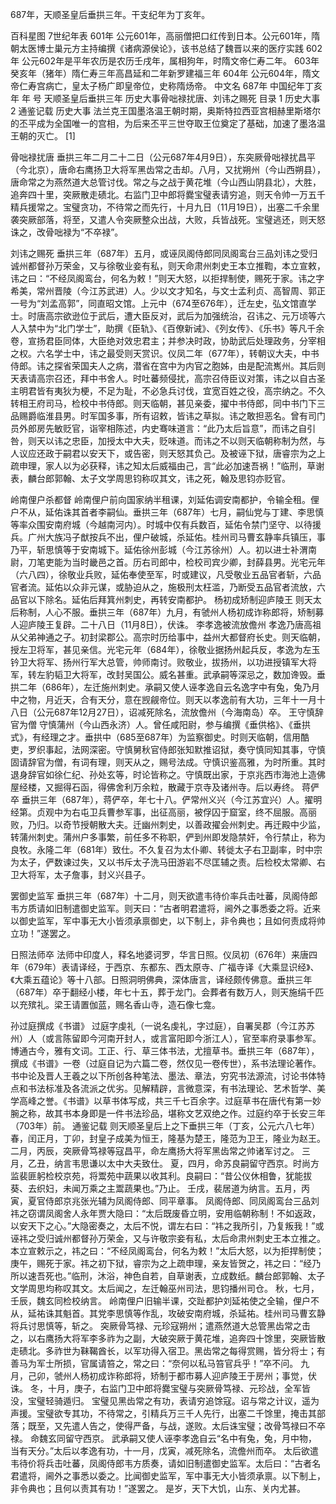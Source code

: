 687年，天顺圣皇后垂拱三年。干支纪年为丁亥年。

百科星图
7世纪年表 
601年
公元601年，高丽僧把口红传到日本。公元601年，隋朝太医博士巢元方主持编撰《诸病源侯论》，该书总结了魏晋以来的医疗实践
602年
公元602年是平年农历是农历壬戌年，属相狗年，时隋文帝仁寿二年。
603年
癸亥年（猪年）隋仁寿三年高昌延和二年新罗建福三年
604年
公元604年，隋文帝仁寿宫病亡，皇太子杨广即皇帝位，史称隋炀帝。
中文名 687年 中国纪年丁亥年 年    号 天顺圣皇后垂拱三年 历史大事骨咄禄扰唐、刘讳之赐死
目录
1 历史大事
2 通鉴记载
历史大事
法兰克王国墨洛温王朝时期，奥斯特拉西亚宫相赫里斯塔尔的丕平成为全国唯一的宫相，为后来丕平三世夺取王位奠定了基础，加速了墨洛温王朝的灭亡。 [1] 

骨咄禄扰唐
垂拱三年二月二十二日（公元687年4月9日），东突厥骨咄禄扰昌平（今北京），唐命右鹰扬卫大将军黑齿常之击却。八月，又扰朔州（今山西朔县），唐命常之为燕然道大总管讨伐。常之与之战于黄花堆（今山西山阴县北），大胜，追奔四十里，突厥散走碛北。右监门卫中郎将爨宝璧表请穷追，则天令帅一万五千精兵援常之。宝璧贪功，不待常之而先行，十月九日（11月19日），出塞二千余里袭突厥部落，将至，又遣人令突厥整众出战，大败，兵皆战死。宝璧逃还，则天怒诛之，改骨咄禄为“不卒禄”。

刘讳之赐死
垂拱三年（687年）五月，或诬凤阁侍郎同凤阁鸾台三品刘讳之受归诚州都督孙万荣金，又与徐敬业妾有私，则天命肃州刺史王本立推鞫，本立宣敕，讳之曰：“不经凤阁鸾台，何名为敕！”则天大怒，以拒捍制使，赐死于家。讳之字希美，常州晋陵（今江苏武进）人。少以文才知名，与文士孟利贞、高智周、郭正一号为“刘孟高郭”，同直昭文馆。上元中（674至676年），迁左史，弘文馆直学士。时唐高宗欲逊位于武后，遭大臣反对，武后为加强统治，召讳之、元万顷等六人入禁中为“北门学士”，助撰《臣轨》、《百僚新诫》、《列女传》、《乐书》等凡千余卷，宣扬君臣同体，大臣绝对效忠君主；并参决时政，协助武后处理政务，分宰相之权。六名学士中，讳之最受则天赏识。仪凤二年（677年），转朝议大夫，中书侍郎。讳之探省荣国夫人之病，潜省在宫中为内官之胞姊，由是配流嶲州。其后则天表请高宗召还，拜中书舍人。时吐蕃频侵扰，高宗召侍臣议对策，讳之以自古圣主明君皆有夷狄为梗，不足为耻，不必急兵讨伐，宜宽百姓之役，高宗纳之。不久转相王府司马，检校中书侍郎。则天临朝，甚见亲委，擢中书侍郎，同中书门下三品赐爵临淮县男。时军国多事，所有诏敕，皆讳之草拟。讳之敢担恶名。曾有司门员外郎房先敏贬官，诣宰相陈述，内史骞味道言：“此乃太后旨意”，而讳之自引咎，则天以讳之忠臣，加授太中大夫，贬味道。而讳之不以则天临朝称制为然，与人议应还政于嗣君以安天下，或告密，则天怒其负己。及被诬下狱，唐睿宗为之上疏申理，家人以为必获释，讳之知太后威福由己，言“此必加速吾祸！”临刑，草谢表，麟台郎郭翰、太子文学周思钧称叹其文，讳之死，翰及思钧亦贬官。

岭南俚户杀都督
岭南俚户前向国家纳半租课，刘延佑调安南都护，令输全租。俚户不从，延佑诛其首者李嗣仙。垂拱三年（687年）七月，嗣仙党与丁建、李思慎等率众围安南府城（今越南河内）。时城中仅有兵数百，延佑令禁门坚守、以待援兵。广州大族冯子猷按兵不出，俚户破城，杀延佑。桂州司马曹玄静率兵镇压，事乃平，斩思慎等于安南城下。延佑徐州彭城（今江苏徐州）人。初以进士补渭南尉，刀笔吏能为当时畿邑之首。历右司郎中，检校司宾少卿，封薛县男。光宅元年（六八四），徐敬业兵败，延佑奉使至军，时或建议，凡受敬业五品官者斩，六品官者流。延佑以众非元谋，或胁迫从之，施极刑太枉滥，乃断受五品官者流放，六品官以下除名。延佑后拜箕州刺史，再转安南都护。
杨初成矫制迎庐陵王
则天太后称制，人心不服。垂拱三年（687年）九月，有虢州人杨初成诈称郎将，矫制募人迎庐陵王复辟。二十八日（11月8日），伏诛。
李孝逸被流放儋州
孝逸乃唐高祖从父弟神通之子。初封梁郡公。高宗时历给事中，益州大都督府长史。则天临朝，授左卫将军，甚见亲信。光宅元年（684年），徐敬业据扬州起兵反，孝逸为左玉钤卫大将军、扬州行军大总管，帅师南讨。败敬业，拔扬州，以功进授镇军大将军，转左豹韬卫大将军，改封吴国公。威名甚重。武承嗣等深忌之，数加谗毁。垂拱二年（686年），左迁施州刺史。承嗣又使人诬孝逸自云名逸字中有兔，兔乃月中之物，月近天，合有天分，意在觊觎帝位。则天以孝逸前有大功，三年十一月十八日（公元687年12月27日），诏减死除名，流放儋州（今海南岛）卒。
王守慎辞官为僧
守慎蒲州（今山西永济）人。曾任咸阳尉，参与编撰《垂供格》、《垂拱式》，有经理之才。垂拱中（685至687年）为监察御史。时则天临朝，信用酷吏，罗织事起，法网深密。守慎舅秋官侍郎张知默推诏狱，奏守慎同知其事，守慎固请辞官为僧，有词有理，则天从之，赐号法成。守慎识鉴高雅，为时所重。其时退身辞官如徐仁纪、孙处玄等，时论皆称之。守慎既出家，于京兆西市海池上造佛屋经楼，又掘得石函，得佛舍利万余粒，散藏于京寺及诸州寺。后以寿终。
蒋俨卒
垂拱三年（687年），蒋俨卒，年七十八。俨常州义兴（今江苏宜兴）人。擢明经第。贞观中为右屯卫兵曹参军事，出征高丽，被俘囚于窟室，终不屈服。高丽败，乃归。以奇节授朝散大夫。迁幽州刺史，以善政擢会州刺史。再迁殿中少监，转蒲州刺史。蒲州户多事繁，前任多不称职，俨到州即发隐禁奸，令行禁止，称为良牧。永隆二年（681年）致仕。不久复召为太仆卿、转徙太子右卫副率，时中宗为太子，俨数谏过失，又以书斥太子洗马田游岩不尽匡辅之责。后检校太常卿、右卫大将军，太子詹事，封义兴县子。

罢御史监军
垂拱三年（687年）十二月，则天欲遣韦待价率兵击吐蕃，凤阁侍郎韦方质请如旧制遣御史监军。则天曰：“古者明君遣将，阃外之事悉委之将。近来以御史监军，军中事无大小皆须承禀御史，以下制上，非令典也；且如何责成将帅立功！”遂罢之。

日照法师卒
法师中印度人，释名地婆诃罗，华言日照。仪凤初（676年）来唐四年（679年）表请译经，于西京、东都东、西太原寺、广福寺译《大乘显识经》、《大乘五蕴论》等十八部。日照洞明佛典，深体唐言，译经颇传佛意。垂拱三年（687年）卒于翻经小楼，年七十五，葬于龙门。会葬者有数万人，则天施绢千匹以充殡礼。梁王请置伽蓝，赐名香山寺，造石像七龛。

孙过庭撰成《书谱》
过庭字虔礼（一说名虔礼，字过庭），自署吴郡（今江苏苏州）人（或言陈留即今河南开封人，或言富阳即今浙江人），官至率府录事参军。博通古今，雅有文词。工正、行、草三体书法，尤擅草书。垂拱三年（687年），撰成《书谱》一卷（过庭自记为六篇二卷，然仅见一卷传世），系书法理论著作。书中论及晋人王羲之以下所创各种笔法、墨法、章法，穷究书法源流，讨论书体特点和书法标准及各流派之优劣。见解精辟，言微意深，有书法理论、艺术哲学、美学高峰之誉。《书谱》以草书体写成，共三千七百余字。过庭草书在唐代有第一妙腕之称，故其书本身即是一件书法珍品，堪称文艺双绝之作。过庭约卒于长安三年（703年）前。
通鉴记载
则天顺圣皇后上之下垂拱三年（丁亥，公元六八七年）
春，闰正月，丁卯，封皇子成美为恒王，隆基为楚王，隆范为卫王，隆业为赵王。
二月，丙辰，突厥骨笃禄等寇昌平，命左鹰扬大将军黑齿常之帅诸军讨之。
三月，乙丑，纳言韦思谦以太中大夫致仕。
夏，四月，命苏良嗣留守西京。时尚方监裴匪躬检校京苑，将鬻苑中蔬果以收其利。良嗣曰：“昔公仪休相鲁，犹能拔葵、去织妇，未闻万乘之主鬻蔬果也。”乃止。
壬戌，裴居道为纳言。五月，丙寅，夏官侍郎京兆张光辅为凤阁侍郎、同平章事。
凤阁侍郎、同凤阁鸾台三品刘祎之窃谓凤阁舍人永年贾大隐曰：“太后既废昏立明，安用临朝称制！不如返政，以安天下之心。”大隐密奏之，太后不悦，谓左右曰：“祎之我所引，乃复叛我！”或诬祎之受归诚州都督孙万荣金，又与许敬宗妾有私，太后命肃州刺史王本立推之。本立宣敕示之，祎之曰：“不经凤阁鸾台，何名为敕！”太后大怒，以为拒捍制使；庚午，赐死于家。祎之初下狱，睿宗为之上疏申理，亲友皆贺之，祎之曰：“经乃所以速吾死也。”临刑，沐浴，神色自若，自草谢表，立成数纸。麟台郎郭翰、太子文学周思均称叹其文。太后闻之，左迁翰巫州司法，思钧播州司仓。
秋，七月，壬辰，魏玄同检校纳言。
岭南俚户旧输半课，交趾都护刘延祐使之全输，俚户不从，延祐诛其魁首。其党李思慎等作乱，攻破安南府城，杀延祐。桂州司马曹玄静将兵讨思慎等，斩之。
突厥骨笃禄、元珍寇朔州；遣燕然道大总管黑齿常之击之，以右鹰扬大将军李多祚为之副，大破突厥于黄花堆，追奔四十馀里，突厥皆散走碛北。多祚世为靺鞨酋长，以军功得入宿卫。黑齿常之每得赏赐，皆分将士；有善马为军士所损，官属请笞之，常之曰：“奈何以私马笞官兵乎！”卒不问。
九月，己卯，虢州人杨初成诈称郎将，矫制于都市募人迎庐陵王于房州；事觉，伏诛。
冬，十月，庚子，右监门卫中郎将爨宝璧与突厥骨笃禄、元珍战，全军皆没，宝璧轻骑遁归。
宝璧见黑齿常之有功，表请穷追馀寇。诏与常之计议，遥为声援。宝璧欲专其功，不待常之，引精兵万三千人先行，出塞二千馀里，掩击其部落；既至，又先遣人告之，使得严备，与战，遂败。太后诛宝璧；改骨笃禄曰不卒禄。
命魏玄同留守西京。
武承嗣又使人诬李孝逸自云“名中有兔，兔，月中物，当有天分。”太后以孝逸有功，十一月，戊寅，减死除名，流儋州而卒。
太后欲遣韦待价将兵击吐蕃，凤阁侍郎韦方质奏，请如旧制遣御史监军。太后曰：“古者名君遣将，阃外之事悉以委之。比闻御史监军，军中事无大小皆须承禀。以下制上，非令典也；且何以责其有功！”遂罢之。
是岁，天下大饥，山东、关内尤甚。